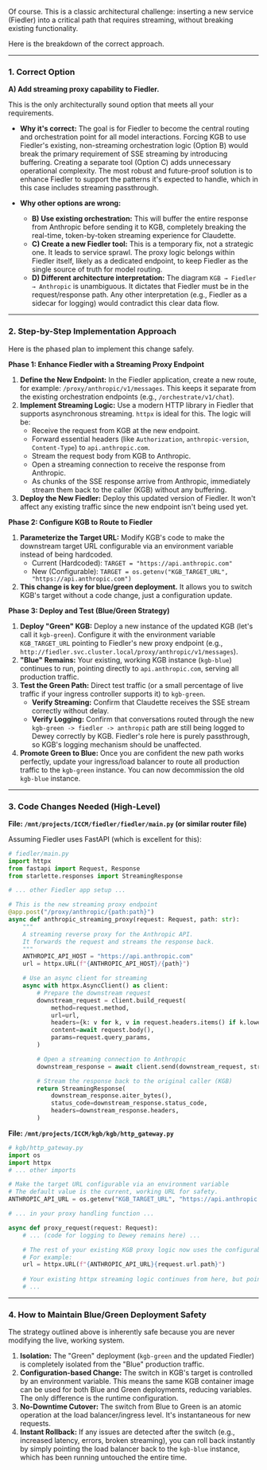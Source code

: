 Of course. This is a classic architectural challenge: inserting a new service (Fiedler) into a critical path that requires streaming, without breaking existing functionality.

Here is the breakdown of the correct approach.

---

### 1. Correct Option

**A) Add streaming proxy capability to Fiedler.**

This is the only architecturally sound option that meets all your requirements.

*   **Why it's correct:** The goal is for Fiedler to become the central routing and orchestration point for all model interactions. Forcing KGB to use Fiedler's existing, non-streaming orchestration logic (Option B) would break the primary requirement of SSE streaming by introducing buffering. Creating a separate tool (Option C) adds unnecessary operational complexity. The most robust and future-proof solution is to enhance Fiedler to support the patterns it's expected to handle, which in this case includes streaming passthrough.

*   **Why other options are wrong:**
    *   **B) Use existing orchestration:** This will buffer the entire response from Anthropic before sending it to KGB, completely breaking the real-time, token-by-token streaming experience for Claudette.
    *   **C) Create a new Fiedler tool:** This is a temporary fix, not a strategic one. It leads to service sprawl. The proxy logic belongs within Fiedler itself, likely as a dedicated endpoint, to keep Fiedler as the single source of truth for model routing.
    *   **D) Different architecture interpretation:** The diagram `KGB → Fiedler → Anthropic` is unambiguous. It dictates that Fiedler must be in the request/response path. Any other interpretation (e.g., Fiedler as a sidecar for logging) would contradict this clear data flow.

---

### 2. Step-by-Step Implementation Approach

Here is the phased plan to implement this change safely.

**Phase 1: Enhance Fiedler with a Streaming Proxy Endpoint**

1.  **Define the New Endpoint:** In the Fiedler application, create a new route, for example: `/proxy/anthropic/v1/messages`. This keeps it separate from the existing orchestration endpoints (e.g., `/orchestrate/v1/chat`).
2.  **Implement Streaming Logic:** Use a modern HTTP library in Fiedler that supports asynchronous streaming. `httpx` is ideal for this. The logic will be:
    *   Receive the request from KGB at the new endpoint.
    *   Forward essential headers (like `Authorization`, `anthropic-version`, `Content-Type`) to `api.anthropic.com`.
    *   Stream the request body from KGB to Anthropic.
    *   Open a streaming connection to receive the response from Anthropic.
    *   As chunks of the SSE response arrive from Anthropic, immediately stream them back to the caller (KGB) without any buffering.
3.  **Deploy the New Fiedler:** Deploy this updated version of Fiedler. It won't affect any existing traffic since the new endpoint isn't being used yet.

**Phase 2: Configure KGB to Route to Fiedler**

1.  **Parameterize the Target URL:** Modify KGB's code to make the downstream target URL configurable via an environment variable instead of being hardcoded.
    *   Current (Hardcoded): `TARGET = "https://api.anthropic.com"`
    *   New (Configurable): `TARGET = os.getenv("KGB_TARGET_URL", "https://api.anthropic.com")`
2.  **This change is key for blue/green deployment.** It allows you to switch KGB's target without a code change, just a configuration update.

**Phase 3: Deploy and Test (Blue/Green Strategy)**

1.  **Deploy "Green" KGB:** Deploy a new instance of the updated KGB (let's call it `kgb-green`). Configure it with the environment variable `KGB_TARGET_URL` pointing to Fiedler's new proxy endpoint (e.g., `http://fiedler.svc.cluster.local/proxy/anthropic/v1/messages`).
2.  **"Blue" Remains:** Your existing, working KGB instance (`kgb-blue`) continues to run, pointing directly to `api.anthropic.com`, serving all production traffic.
3.  **Test the Green Path:** Direct test traffic (or a small percentage of live traffic if your ingress controller supports it) to `kgb-green`.
    *   **Verify Streaming:** Confirm that Claudette receives the SSE stream correctly without delay.
    *   **Verify Logging:** Confirm that conversations routed through the new `kgb-green -> fiedler -> anthropic` path are still being logged to Dewey correctly by KGB. Fiedler's role here is purely passthrough, so KGB's logging mechanism should be unaffected.
4.  **Promote Green to Blue:** Once you are confident the new path works perfectly, update your ingress/load balancer to route all production traffic to the `kgb-green` instance. You can now decommission the old `kgb-blue` instance.

---

### 3. Code Changes Needed (High-Level)

**File: `/mnt/projects/ICCM/fiedler/fiedler/main.py` (or similar router file)**

Assuming Fiedler uses FastAPI (which is excellent for this):

```python
# fiedler/main.py
import httpx
from fastapi import Request, Response
from starlette.responses import StreamingResponse

# ... other Fiedler app setup ...

# This is the new streaming proxy endpoint
@app.post("/proxy/anthropic/{path:path}")
async def anthropic_streaming_proxy(request: Request, path: str):
    """
    A streaming reverse proxy for the Anthropic API.
    It forwards the request and streams the response back.
    """
    ANTHROPIC_API_HOST = "https://api.anthropic.com"
    url = httpx.URL(f"{ANTHROPIC_API_HOST}/{path}")

    # Use an async client for streaming
    async with httpx.AsyncClient() as client:
        # Prepare the downstream request
        downstream_request = client.build_request(
            method=request.method,
            url=url,
            headers={k: v for k, v in request.headers.items() if k.lower() not in ['host']},
            content=await request.body(),
            params=request.query_params,
        )

        # Open a streaming connection to Anthropic
        downstream_response = await client.send(downstream_request, stream=True)

        # Stream the response back to the original caller (KGB)
        return StreamingResponse(
            downstream_response.aiter_bytes(),
            status_code=downstream_response.status_code,
            headers=downstream_response.headers,
        )
```

**File: `/mnt/projects/ICCM/kgb/kgb/http_gateway.py`**

```python
# kgb/http_gateway.py
import os
import httpx
# ... other imports

# Make the target URL configurable via an environment variable
# The default value is the current, working URL for safety.
ANTHROPIC_API_URL = os.getenv("KGB_TARGET_URL", "https://api.anthropic.com")

# ... in your proxy handling function ...

async def proxy_request(request: Request):
    # ... (code for logging to Dewey remains here) ...

    # The rest of your existing KGB proxy logic now uses the configurable URL
    # For example:
    url = httpx.URL(f"{ANTHROPIC_API_URL}{request.url.path}")
    
    # Your existing httpx streaming logic continues from here, but points to `url`
    # ...
```

---

### 4. How to Maintain Blue/Green Deployment Safety

The strategy outlined above is inherently safe because you are never modifying the live, working system.

1.  **Isolation:** The "Green" deployment (`kgb-green` and the updated Fiedler) is completely isolated from the "Blue" production traffic.
2.  **Configuration-based Change:** The switch in KGB's target is controlled by an environment variable. This means the same KGB container image can be used for both Blue and Green deployments, reducing variables. The only difference is the runtime configuration.
3.  **No-Downtime Cutover:** The switch from Blue to Green is an atomic operation at the load balancer/ingress level. It's instantaneous for new requests.
4.  **Instant Rollback:** If any issues are detected after the switch (e.g., increased latency, errors, broken streaming), you can roll back instantly by simply pointing the load balancer back to the `kgb-blue` instance, which has been running untouched the entire time.
